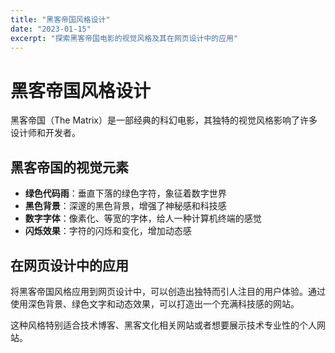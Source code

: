 ```yaml
---
title: "黑客帝国风格设计"
date: "2023-01-15"
excerpt: "探索黑客帝国电影的视觉风格及其在网页设计中的应用"
---
```


# 黑客帝国风格设计

黑客帝国（The Matrix）是一部经典的科幻电影，其独特的视觉风格影响了许多设计师和开发者。

## 黑客帝国的视觉元素

- **绿色代码雨**：垂直下落的绿色字符，象征着数字世界
- **黑色背景**：深邃的黑色背景，增强了神秘感和科技感
- **数字字体**：像素化、等宽的字体，给人一种计算机终端的感觉
- **闪烁效果**：字符的闪烁和变化，增加动态感

## 在网页设计中的应用

将黑客帝国风格应用到网页设计中，可以创造出独特而引人注目的用户体验。通过使用深色背景、绿色文字和动态效果，可以打造出一个充满科技感的网站。

这种风格特别适合技术博客、黑客文化相关网站或者想要展示技术专业性的个人网站。 